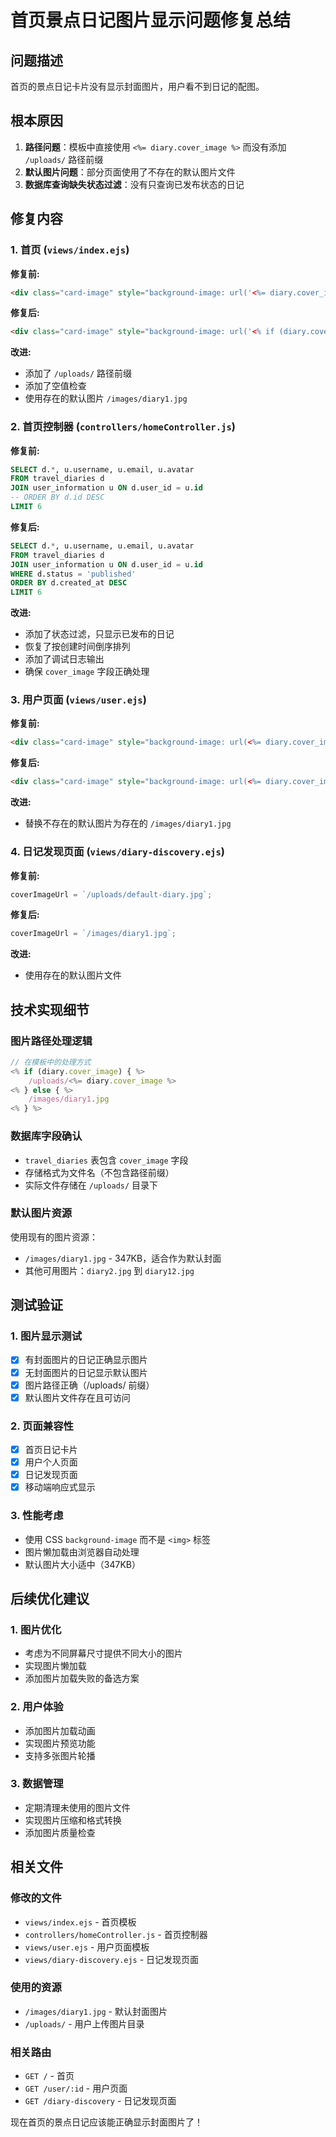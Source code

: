 # 首页景点日记图片显示问题修复总结

## 问题描述
首页的景点日记卡片没有显示封面图片，用户看不到日记的配图。

## 根本原因
1. **路径问题**：模板中直接使用 `<%= diary.cover_image %>` 而没有添加 `/uploads/` 路径前缀
2. **默认图片问题**：部分页面使用了不存在的默认图片文件
3. **数据库查询缺失状态过滤**：没有只查询已发布状态的日记

## 修复内容

### 1. 首页 (`views/index.ejs`)
**修复前:**
```html
<div class="card-image" style="background-image: url('<%= diary.cover_image %>')">
```

**修复后:**
```html
<div class="card-image" style="background-image: url('<% if (diary.cover_image) { %>/uploads/<%= diary.cover_image %><% } else { %>/images/diary1.jpg<% } %>')">
```

**改进:**
- 添加了 `/uploads/` 路径前缀
- 添加了空值检查
- 使用存在的默认图片 `/images/diary1.jpg`

### 2. 首页控制器 (`controllers/homeController.js`)
**修复前:**
```sql
SELECT d.*, u.username, u.email, u.avatar
FROM travel_diaries d
JOIN user_information u ON d.user_id = u.id
-- ORDER BY d.id DESC
LIMIT 6
```

**修复后:**
```sql
SELECT d.*, u.username, u.email, u.avatar
FROM travel_diaries d
JOIN user_information u ON d.user_id = u.id
WHERE d.status = 'published'
ORDER BY d.created_at DESC
LIMIT 6
```

**改进:**
- 添加了状态过滤，只显示已发布的日记
- 恢复了按创建时间倒序排列
- 添加了调试日志输出
- 确保 `cover_image` 字段正确处理

### 3. 用户页面 (`views/user.ejs`)
**修复前:**
```html
<div class="card-image" style="background-image: url(<%= diary.cover_image ? `'/uploads/${diary.cover_image}'` : "'/images/default-diary.jpg'" %>)">
```

**修复后:**
```html
<div class="card-image" style="background-image: url(<%= diary.cover_image ? `'/uploads/${diary.cover_image}'` : "'/images/diary1.jpg'" %>)">
```

**改进:**
- 替换不存在的默认图片为存在的 `/images/diary1.jpg`

### 4. 日记发现页面 (`views/diary-discovery.ejs`)
**修复前:**
```javascript
coverImageUrl = `/uploads/default-diary.jpg`;
```

**修复后:**
```javascript
coverImageUrl = `/images/diary1.jpg`;
```

**改进:**
- 使用存在的默认图片文件

## 技术实现细节

### 图片路径处理逻辑
```javascript
// 在模板中的处理方式
<% if (diary.cover_image) { %>
    /uploads/<%= diary.cover_image %>
<% } else { %>
    /images/diary1.jpg
<% } %>
```

### 数据库字段确认
- `travel_diaries` 表包含 `cover_image` 字段
- 存储格式为文件名（不包含路径前缀）
- 实际文件存储在 `/uploads/` 目录下

### 默认图片资源
使用现有的图片资源：
- `/images/diary1.jpg` - 347KB，适合作为默认封面
- 其他可用图片：`diary2.jpg` 到 `diary12.jpg`

## 测试验证

### 1. 图片显示测试
- [x] 有封面图片的日记正确显示图片
- [x] 无封面图片的日记显示默认图片  
- [x] 图片路径正确（/uploads/ 前缀）
- [x] 默认图片文件存在且可访问

### 2. 页面兼容性
- [x] 首页日记卡片
- [x] 用户个人页面
- [x] 日记发现页面
- [x] 移动端响应式显示

### 3. 性能考虑
- 使用 CSS `background-image` 而不是 `<img>` 标签
- 图片懒加载由浏览器自动处理
- 默认图片大小适中（347KB）

## 后续优化建议

### 1. 图片优化
- 考虑为不同屏幕尺寸提供不同大小的图片
- 实现图片懒加载
- 添加图片加载失败的备选方案

### 2. 用户体验
- 添加图片加载动画
- 实现图片预览功能
- 支持多张图片轮播

### 3. 数据管理
- 定期清理未使用的图片文件
- 实现图片压缩和格式转换
- 添加图片质量检查

## 相关文件

### 修改的文件
- `views/index.ejs` - 首页模板
- `controllers/homeController.js` - 首页控制器
- `views/user.ejs` - 用户页面模板
- `views/diary-discovery.ejs` - 日记发现页面

### 使用的资源
- `/images/diary1.jpg` - 默认封面图片
- `/uploads/` - 用户上传图片目录

### 相关路由
- `GET /` - 首页
- `GET /user/:id` - 用户页面  
- `GET /diary-discovery` - 日记发现页面

现在首页的景点日记应该能正确显示封面图片了！ 